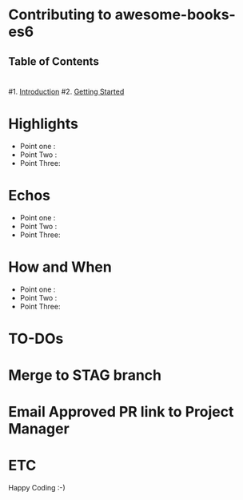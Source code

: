# Contributing to awesome-books-es6
 ## Table of Contents
 #
 #1. [Introduction](#introduction)
 #2. [Getting Started](#getting-started)

 # Highlights
 
 - Point one : 
 - Point Two :
 - Point Three: 


 # Echos
 
 
 - Point one : 
 - Point Two :
 - Point Three: 

 # How and When 
 

 - Point one : 
 - Point Two :
 - Point Three: 


 # TO-DOs
 


 # Merge to STAG branch
 # Email Approved PR link to Project Manager
 # ETC

Happy Coding :-)

